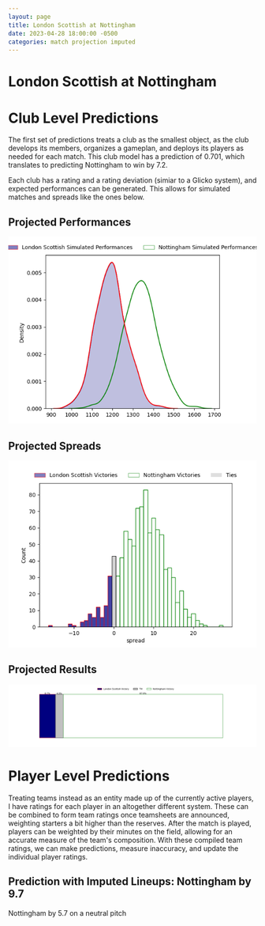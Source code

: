 ```yaml
---  
layout: page  
title: London Scottish at Nottingham  
date: 2023-04-28 18:00:00 -0500  
categories: match projection imputed  
---
```

# London Scottish at Nottingham

# Club Level Predictions


The first set of predictions treats a club as the smallest object, as the club develops its members, organizes a gameplan, and deploys its players as needed for each match. This club model has a prediction of 0.701, which translates to predicting Nottingham to win by 7.2.

Each club has a rating and a rating deviation (simiar to a Glicko system), and expected performances can be generated. This allows for simulated matches and spreads like the ones below.
## Projected Performances


![Projected Performances](plots/performances_2023-04-28-Nottingham-LondonScottish.png)
## Projected Spreads


![Projected Spreads](plots/spreads_2023-04-28-Nottingham-LondonScottish.png)
## Projected Results


![Projected Results](plots/resultbar_2023-04-28-Nottingham-LondonScottish.png)
# Player Level Predictions


Treating teams instead as an entity made up of the currently active players, I have ratings for each player in an altogether different system. These can be combined to form team ratings once teamsheets are announced, weighting starters a bit higher than the reserves. After the match is played, players can be weighted by their minutes on the field, allowing for an accurate measure of the team's composition. With these compiled team ratings, we can make predictions, measure inaccuracy, and update the individual player ratings.
## Prediction with Imputed Lineups: Nottingham by 9.7


Nottingham by 5.7 on a neutral pitch

